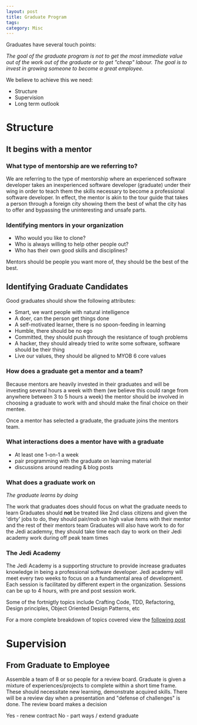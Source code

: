 ```yaml
---
layout: post
title: Graduate Program
tags: 
category: Misc
---
```


Graduates have several touch points:

*The goal of the graduate program is not to get the most immediate value out of the work out of the graduate or to get "cheap" labour. The goal is to invest in growing someone to become a great employee.*

We believe to achieve this we need:

* Structure  
* Supervision  
* Long term outlook  

# Structure 

## It begins with a mentor

### What type of mentorship are we referring to?

We are referring to the type of mentorship where an experienced software developer takes an inexperienced software developer (graduate) under their wing in order to teach them the skills necessary to become a professional software developer. In effect, the mentor is akin to the tour guide that takes a person through a foreign city showing them the best of what the city has to offer and bypassing the uninteresting and unsafe parts.

### Identifying mentors in your organization

* Who would you like to clone?
* Who is always willing to help other people out?
* Who has their own good skills and disciplines?

Mentors should be people you want more of, they should be the best of the best.

## Identifying Graduate Candidates

Good graduates should show the following attributes:

* Smart, we want people with natural intelligence  
* A doer, can the person get things done  
* A self-motivated learner, there is no spoon-feeding in learning  
* Humble, there should be no ego   
* Committed, they should push through the resistance of tough problems  
* A hacker, they should already tried to write some software, software should be their thing  
* Live our values, they should be aligned to MYOB 6 core values  

### How does a graduate get a mentor and a team?

Because mentors are heavily invested in their graduates and will be investing several hours a week with them (we believe this could range from anywhere between 3 to 5 hours a week) the mentor should be involved in choosing a graduate to work with and should make the final choice on their mentee.  

Once a mentor has selected a graduate, the graduate joins the mentors team.

### What interactions does a mentor have with a graduate

* At least one 1-on-1 a week
* pair programming with the graduate on learning material
* discussions around reading & blog posts

### What does a graduate work on

*The graduate learns by doing*

The work that graduates does should focus on what the graduate needs to learn
Graduates should **not** be treated like 2nd class citizens and given the 'dirty' jobs to do, they should pair/mob on high value items with their mentor and the rest of their mentors team
Graduates will also have work to do for the Jedi academny, they should take time each day to work on their Jedi academy work during off peak team times

### The Jedi Academy

The Jedi Academy is a supporting structure to provide increase graduates knowledge in being a professional software developer. Jedi academy will meet every two weeks to focus on a a fundamental area of development.
Each session is facilitated by different expert in the organization. Sessions can be up to 4 hours, with pre and post session work.

Some of the fortnigtly topics include Crafting Code, TDD, Refactoring, Design principles, Object Oriented Design Patterns, etc

For a more complete breakdown of topics covered view the [following post](http://blog.markpearl.co.za/Jedi-Academy)

# Supervision



## From Graduate to Employee

Assemble a team of 8 or so people for a review board. Graduate is given a mixture of experiences/projects to complete within a short time frame. These should necessitate new learning, demonstrate acquired skills. There will be a review day when a presentation and "defense of challenges" is done. The review board makes a decision

Yes - renew contract
No - part ways / extend graduate
